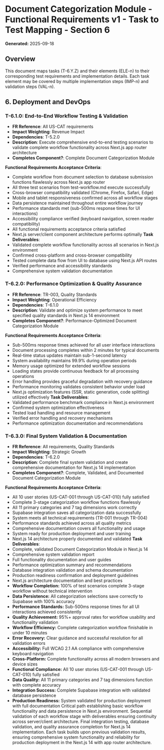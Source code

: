 # Document Categorization Module - Functional Requirements v1 - Task to Test Mapping - Section 6
**Generated:** 2025-09-18

## Overview
This document maps tasks (T-6.Y.Z) and their elements (ELE-n) to their corresponding test requirements and implementation details. Each task element may be covered by multiple implementation steps (IMP-n) and validation steps (VAL-n).

## 6. Deployment and DevOps

### T-6.1.0: End-to-End Workflow Testing & Validation

- **FR Reference**: All US-CAT requirements
- **Impact Weighting**: Revenue Impact
- **Dependencies**: T-5.2.0
- **Description**: Execute comprehensive end-to-end testing scenarios to validate complete workflow functionality across Next.js app router architecture
- **Completes Component?**: Complete Document Categorization Module

**Functional Requirements Acceptance Criteria**:
- Complete workflow from document selection to database submission functions flawlessly across Next.js app router
- All three test scenarios from test-workflow.md execute successfully
- Cross-browser compatibility validated (Chrome, Firefox, Safari, Edge)
- Mobile and tablet responsiveness confirmed across all workflow stages
- Data persistence maintained throughout entire workflow journey
- Performance standards met (sub-500ms response times for UI interactions)
- Accessibility compliance verified (keyboard navigation, screen reader compatibility)
- All functional requirements acceptance criteria satisfied
- Next.js server/client component architecture performs optimally
**Task Deliverables**:
- Validated complete workflow functionality across all scenarios in Next.js environment
- Confirmed cross-platform and cross-browser compatibility
- Tested complete data flow from UI to database using Next.js API routes
- Verified performance and accessibility standards
- Comprehensive system validation documentation

### T-6.2.0: Performance Optimization & Quality Assurance

- **FR Reference**: TR-003, Quality Standards
- **Impact Weighting**: Operational Efficiency
- **Dependencies**: T-6.1.0
- **Description**: Validate and optimize system performance to meet specified quality standards in Next.js 14 environment
- **Completes Component?**: Performance-Optimized Document Categorization Module

**Functional Requirements Acceptance Criteria**:
- Sub-500ms response times achieved for all user interface interactions
- Document processing completes within 2 minutes for typical documents
- Real-time status updates maintain sub-1-second latency
- System availability maintains 99.9% during operation periods
- Memory usage optimized for extended workflow sessions
- Loading states provide continuous feedback for all processing operations
- Error handling provides graceful degradation with recovery guidance
- Performance monitoring validates consistent behavior under load
- Next.js optimization features (SSR, static generation, code splitting) utilized effectively
**Task Deliverables**:
- Validated performance benchmark compliance in Next.js environment
- Confirmed system optimization effectiveness
- Tested load handling and resource management
- Verified error handling and recovery mechanisms
- Performance optimization documentation and recommendations

### T-6.3.0: Final System Validation & Documentation

- **FR Reference**: All requirements, Quality Standards
- **Impact Weighting**: Strategic Growth
- **Dependencies**: T-6.2.0
- **Description**: Complete final system validation and create comprehensive documentation for Next.js 14 implementation
- **Completes Component?**: Complete, Validated, and Documented Document Categorization Module

**Functional Requirements Acceptance Criteria**:
- All 10 user stories (US-CAT-001 through US-CAT-010) fully satisfied
- Complete 3-stage categorization workflow functions flawlessly
- All 11 primary categories and 7 tag dimensions work correctly
- Supabase integration saves all categorization data successfully
- System meets all technical requirements (TR-001 through TR-004)
- Performance standards achieved across all quality metrics
- Comprehensive documentation covers all functionality and usage
- System ready for production deployment and user training
- Next.js 14 architecture properly documented and validated
**Task Deliverables**:
- Complete, validated Document Categorization Module in Next.js 14
- Comprehensive system validation report
- Full functionality documentation and user guides
- Performance optimization summary and recommendations
- Database integration validation and schema documentation
- Production readiness confirmation and deployment guidelines
- Next.js architecture documentation and best practices
- **Workflow Completion:** 100% of test scenarios complete 3-stage workflow without technical intervention
- **Data Persistence:** All categorization selections save correctly to Supabase with 100% accuracy
- **Performance Standards:** Sub-500ms response times for all UI interactions achieved consistently
- **Quality Achievement:** 95%+ approval rates for workflow usability and functionality validation
- **Workflow Efficiency:** Complete categorization workflow finishable in under 10 minutes
- **Error Recovery:** Clear guidance and successful resolution for all validation errors
- **Accessibility:** Full WCAG 2.1 AA compliance with comprehensive keyboard navigation
- **Cross-Platform:** Complete functionality across all modern browsers and device sizes
- **Functional Compliance:** All 10 user stories (US-CAT-001 through US-CAT-010) fully satisfied
- **Data Quality:** All 11 primary categories and 7 tag dimensions function with complete accuracy
- **Integration Success:** Complete Supabase integration with validated database persistence
- **Production Readiness:** System validated for production deployment with full documentation
Critical path establishing basic workflow functionality and data persistence in Next.js environment.
Sequential validation of each workflow stage with deliverables ensuring continuity across server/client architecture.
Final integration testing, database validation, and quality assurance completion for Next.js 14 implementation.
Each task builds upon previous validation results, ensuring comprehensive system functionality and reliability for production deployment in the Next.js 14 with app router architecture.

